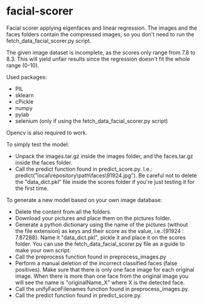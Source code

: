# facial-scorer

Facial scorer applying eigenfaces and linear regression.
The images and the faces folders contain the compressed images, so you don't need to run the fetch_data_facial_scorer.py script.

The given image dataset is incomplete, as the scores only range from 7.8 to 8.3. This will yield unfair results
since the regression doesn't fit the whole range (0-10).

Used packages:
  - PIL
  - sklearn
  - cPickle
  - numpy
  - pylab
  - selenium (only if using the fetch_data_facial_scorer.py script)

Opencv is also required to work.

To simply test the model:
  - Unpack the images.tar.gz inside the images folder, and the faces.tar.gz inside the faces folder.
  - Call the predict function found in predict_score.py. I.e.: predict("local\\repository\\path\\faces\\91924.jpg").
Be careful not to delete the "data_dict.pkl" file inside the scores folder if you're just testing it for the first time.

To generate a new model based on your own image database:
  - Delete the content from all the folders.
  - Download your pictures and place them on the pictures folder.
  - Generate a python dictionary using the name of the pictures (without the file extension) as keys and their score as the value, i.e.:{91924 : 7.87288}.
      Name it "data_dict.pkl", pickle it and place it on the scores folder. You can use the fetch_data_facial_scorer.py file
      as a guide to make your own script.
  - Call the preprocess function found in preprocess_images.py
  - Perform a manual deletion of the incorrect classified faces (false positives).
    Make sure that there is only one face image for each original image. When there is more than one face from the original image
    you will see the name is "originalName_X" where X is the detected face.
  - Call the unifyFaceFilenames function found in preprocess_images.py.
  - Call the predict function found in predict_score.py.
